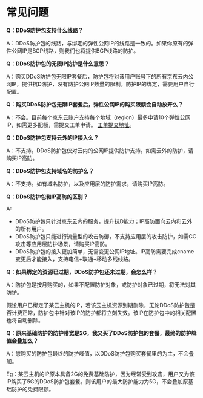# 常见问题

**Q：DDoS防护包支持什么线路？**

A：DDoS防护包的线路，与绑定的弹性公网IP的线路是一致的。如果你原有的弹性公网IP是BGP线路，则我们也将提供BGP线路的防护。

**Q：DDoS防护包的无限IP防护是什么意思？**

A：购买DDoS防护包无限IP套餐后，防护包将对该用户账号下的所有京东云内公网IP，提供抗D防护，没有防护公网IP数量的限制。防护IP的绑定，需要用户自行配置。

**Q：购买DDoS防护包无限IP套餐后，弹性公网IP的购买限额会自动放开么？**

A：不会。目前每个京东云账户支持每个地域（region）最多申请10个弹性公网IP，如需更多配额，需提交工单申请。
[工单提交地址](https://ticket.jdcloud.com/myorder/form?cateId=2&questionId=13)。

**Q：DDoS防护包支持云外的IP接入么？**

A：不支持。DDoS防护包仅对云内的公网IP提供防护支持。如需云外的防护，请购买IP高防。

**Q：DDoS防护包支持域名的防护么？**

A：不支持。如有域名防护，以及应用层的防护需求，请购买IP高防。

**Q：DDoS防护包和IP高防的区别？**

A:

- DDoS防护包只针对京东云内的服务，提升抗D能力；IP高防面向云内和云外的所有用户。
- DDoS防护包只能进行流量型的攻击防御，不支持应用层的攻击防护，如需CC攻击等应用层防护场景，请购买IP高防。
- DDoS防护包的接入更加简单，无需变更公网IP地址。IP高防需要完成cname变更后才能接入，支持电信+联通+移动多线线路。

**Q：如果绑定的资源已过期，DDoS防护包还未过期，会怎么样？**

A：防护包是按月购买的，如果不配置防护对象，或防护对象已过期，将无法对其防护。

假设用户已绑定了某云主机的IP，若该云主机资源到期删除，无论DDoS防护包是否计费正常，防护包中针对该IP的防护都将立刻失效。该IP在防护包中的相关配置也将自动删除。



**Q：原来基础防护的防护带宽是2G，我又买了DDoS防护包的套餐，最终的防护峰值会叠加么？**

A：您购买的防护包最终的防护峰值，以DDoS防护包购买套餐里的为主，不会叠加。

Eg：某云主机的IP原本具备2G的免费基础防护，因为经常受到攻击，用户又为该IP购买了5G的DDoS防护包套餐。则该用户的最大防护能力为5G，不会叠加原基础防护的免费限额。
